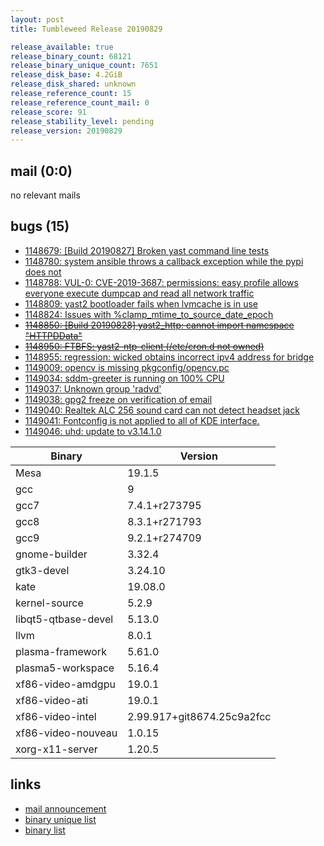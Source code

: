 ```yaml
---
layout: post
title: Tumbleweed Release 20190829

release_available: true
release_binary_count: 68121
release_binary_unique_count: 7651
release_disk_base: 4.2GiB
release_disk_shared: unknown
release_reference_count: 15
release_reference_count_mail: 0
release_score: 91
release_stability_level: pending
release_version: 20190829
---
```


## mail (0:0)

no relevant mails

## bugs (15)

<!--more-->

- [1148679: \[Build 20190827\]  Broken yast command line tests](https://bugzilla.opensuse.org/show_bug.cgi?id=1148679)
- [1148780: system ansible throws a callback exception while the pypi does not](https://bugzilla.opensuse.org/show_bug.cgi?id=1148780)
- [1148788: VUL-0: CVE-2019-3687: permissions: easy profile allows everyone execute dumpcap and read all network traffic](https://bugzilla.opensuse.org/show_bug.cgi?id=1148788)
- [1148809: yast2 bootloader fails when lvmcache is in use](https://bugzilla.opensuse.org/show_bug.cgi?id=1148809)
- [1148824: Issues with %clamp_mtime_to_source_date_epoch](https://bugzilla.opensuse.org/show_bug.cgi?id=1148824)
- ~~[1148850: \[Build 20190828\] yast2_http: cannot import namespace "HTTPDData"](https://bugzilla.opensuse.org/show_bug.cgi?id=1148850)~~
- ~~[1148950: FTBFS: yast2-ntp-client (/etc/cron.d not owned)](https://bugzilla.opensuse.org/show_bug.cgi?id=1148950)~~
- [1148955: regression: wicked obtains incorrect ipv4 address for bridge](https://bugzilla.opensuse.org/show_bug.cgi?id=1148955)
- [1149009: opencv is missing pkgconfig/opencv.pc](https://bugzilla.opensuse.org/show_bug.cgi?id=1149009)
- [1149034: sddm-greeter is running on 100% CPU](https://bugzilla.opensuse.org/show_bug.cgi?id=1149034)
- [1149037: Unknown group 'radvd'](https://bugzilla.opensuse.org/show_bug.cgi?id=1149037)
- [1149038: gpg2 freeze on verification of email](https://bugzilla.opensuse.org/show_bug.cgi?id=1149038)
- [1149040: Realtek ALC 256 sound card can not detect headset jack](https://bugzilla.opensuse.org/show_bug.cgi?id=1149040)
- [1149041: Fontconfig  is not applied to all of KDE interface.](https://bugzilla.opensuse.org/show_bug.cgi?id=1149041)
- [1149046: uhd: update to v3.14.1.0](https://bugzilla.opensuse.org/show_bug.cgi?id=1149046)

Binary | Version
--- | ---
Mesa | 19.1.5
gcc | 9
gcc7 | 7.4.1+r273795
gcc8 | 8.3.1+r271793
gcc9 | 9.2.1+r274709
gnome-builder | 3.32.4
gtk3-devel | 3.24.10
kate | 19.08.0
kernel-source | 5.2.9
libqt5-qtbase-devel | 5.13.0
llvm | 8.0.1
plasma-framework | 5.61.0
plasma5-workspace | 5.16.4
xf86-video-amdgpu | 19.0.1
xf86-video-ati | 19.0.1
xf86-video-intel | 2.99.917+git8674.25c9a2fcc
xf86-video-nouveau | 1.0.15
xorg-x11-server | 1.20.5

## links

- [mail announcement](https://lists.opensuse.org/opensuse-factory/2019-08/msg00323.html)
- [binary unique list](http://download.opensuse.org/history/20190829/rpm.unique.list)
- [binary list](http://download.opensuse.org/history/20190829/rpm.list)
